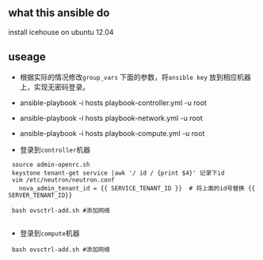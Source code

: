 ## what this ansible do

 install icehouse on ubuntu 12.04

## useage
+ 根据实际的情况修改`group_vars` 下面的参数，将`ansible key` 放到相应机器上，实现无密码登录。

+   ansible-playbook -i hosts playbook-controller.yml -u root
   
+   ansible-playbook -i hosts playbook-network.yml -u root

*   ansible-playbook -i hosts playbook-compute.yml -u root

*  登录到`controller`机器

```
 source admin-openrc.sh
 keystone tenant-get service |awk '/ id / {print $4}' 记录下id
 vim /etc/neutron/neutron.conf
   nova_admin_tenant_id = {{ SERVICE_TENANT_ID }}  # 将上面的id号替换 {{ SERVER_TENANT_ID}}
   
 bash ovsctrl-add.sh #添加网络
 

```

*  登录到`compute`机器

```
 bash ovsctrl-add.sh #添加网络
 
```